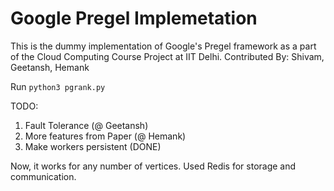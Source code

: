 # Google Pregel Implemetation
 This is the dummy implementation of Google's Pregel framework as a part of the Cloud Computing Course Project at IIT Delhi.
 Contributed By: Shivam, Geetansh, Hemank

 Run `python3 pgrank.py`

 TODO:
 1. Fault Tolerance (@ Geetansh)
 2. More features from Paper (@ Hemank)
 3. Make workers persistent (DONE)

 Now, it works for any number of vertices. Used Redis for storage and communication.
